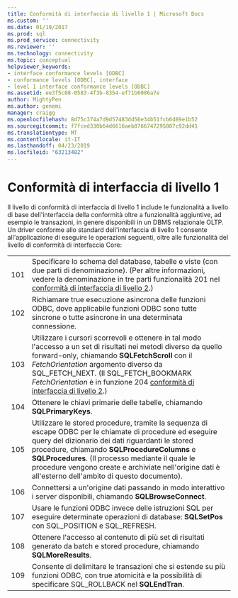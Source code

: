 ```yaml
---
title: Conformità di interfaccia di livello 1 | Microsoft Docs
ms.custom: ''
ms.date: 01/19/2017
ms.prod: sql
ms.prod_service: connectivity
ms.reviewer: ''
ms.technology: connectivity
ms.topic: conceptual
helpviewer_keywords:
- interface conformance levels [ODBC]
- conformance levels [ODBC], interface
- level 1 interface conformance levels [ODBC]
ms.assetid: ee3f5c08-0583-4f3b-8354-ef71b6086a7e
author: MightyPen
ms.author: genemi
manager: craigg
ms.openlocfilehash: 8d75c374a7d9d57483dd56e34b51fcb6d89e1b52
ms.sourcegitcommit: f7fced330b64d6616aeb8766747295807c92dd41
ms.translationtype: MT
ms.contentlocale: it-IT
ms.lasthandoff: 04/23/2019
ms.locfileid: "63213482"
---
```

# <a name="level-1-interface-conformance"></a>Conformità di interfaccia di livello 1
Il livello di conformità di interfaccia di livello 1 include le funzionalità a livello di base dell'interfaccia della conformità oltre a funzionalità aggiuntive, ad esempio le transazioni, in genere disponibili in un DBMS relazionale OLTP. Un driver conforme allo standard dell'interfaccia di livello 1 consente all'applicazione di eseguire le operazioni seguenti, oltre alle funzionalità del livello di conformità di interfaccia Core:  
  
|||  
|-|-|  
|101|Specificare lo schema del database, tabelle e viste (con due parti di denominazione). (Per altre informazioni, vedere la denominazione in tre parti funzionalità 201 nel [conformità di interfaccia di livello 2](../../../odbc/reference/develop-app/level-2-interface-conformance.md).)|  
|102|Richiamare true esecuzione asincrona delle funzioni ODBC, dove applicabile funzioni ODBC sono tutte sincrone o tutte asincrone in una determinata connessione.|  
|103|Utilizzare i cursori scorrevoli e ottenere in tal modo l'accesso a un set di risultati nei metodi diverso da quello forward-only, chiamando **SQLFetchScroll** con il *FetchOrientation* argomento diverso da SQL_FETCH_NEXT. (Il SQL_FETCH_BOOKMARK *FetchOrientation* è in funzione 204 [conformità di interfaccia di livello 2](../../../odbc/reference/develop-app/level-2-interface-conformance.md).)|  
|104|Ottenere le chiavi primarie delle tabelle, chiamando **SQLPrimaryKeys**.|  
|105|Utilizzare le stored procedure, tramite la sequenza di escape ODBC per le chiamate di procedure ed eseguire query del dizionario dei dati riguardanti le stored procedure, chiamando **SQLProcedureColumns** e **SQLProcedures**. (Il processo mediante il quale le procedure vengono create e archiviate nell'origine dati è all'esterno dell'ambito di questo documento).|  
|106|Connettersi a un'origine dati passando in modo interattivo i server disponibili, chiamando **SQLBrowseConnect**.|  
|107|Usare le funzioni ODBC invece delle istruzioni SQL per eseguire determinate operazioni di database: **SQLSetPos** con SQL_POSITION e SQL_REFRESH.|  
|108|Ottenere l'accesso al contenuto di più set di risultati generato da batch e stored procedure, chiamando **SQLMoreResults**.|  
|109|Consente di delimitare le transazioni che si estende su più funzioni ODBC, con true atomicità e la possibilità di specificare SQL_ROLLBACK nel **SQLEndTran**.|
